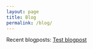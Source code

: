 ```yaml
---
layout: page
title: Blog
permalink: /blog/
---
```


Recent blogposts:
[Test blogpost][test]

[test]: _posts/2024-04-18-test.markdown
